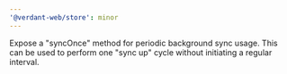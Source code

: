 ```yaml
---
'@verdant-web/store': minor
---
```


Expose a "syncOnce" method for periodic background sync usage. This can be used to perform one "sync up" cycle without initiating a regular interval.
